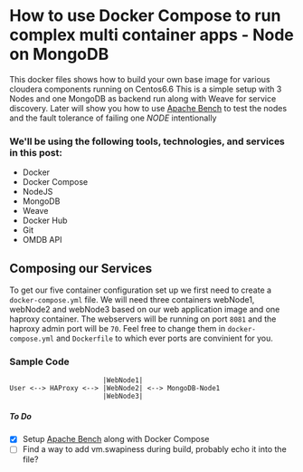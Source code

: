 # How to use Docker Compose to run complex multi container apps - Node on MongoDB

This docker files shows how to build your own base image for various cloudera components running on Centos6.6
This is a simple setup with 3 Nodes and one MongoDB as backend run along with Weave for service discovery. Later will show you how to use [Apache Bench](http://httpd.apache.org/docs/2.2/programs/ab.html) to test the nodes and the fault tolerance of failing one _NODE_ intentionally

### We'll be using the following tools, technologies, and services in this post:
* Docker
* Docker Compose
* NodeJS
* MongoDB
* Weave
* Docker Hub
* Git
* OMDB API

## Composing our Services
To get our five container configuration set up we first need to create a `docker-compose.yml` file. We will need three containers webNode1, webNode2 and webNode3
based on our web application image and one haproxy container. The webservers will be running on port `8081` and the haproxy admin port will be `70`. Feel free to change them in `docker-compose.yml` and `Dockerfile` to which ever ports are convinient for you.



### Sample Code
```
                       |WebNode1|
User <--> HAProxy <--> |WebNode2| <--> MongoDB-Node1
                       |WebNode3|
```


##### To Do
- [x] Setup [Apache Bench](http://httpd.apache.org/docs/2.2/programs/ab.html) along with Docker Compose
- [ ] Find a way to add vm.swapiness during build, probably echo it into the file?
